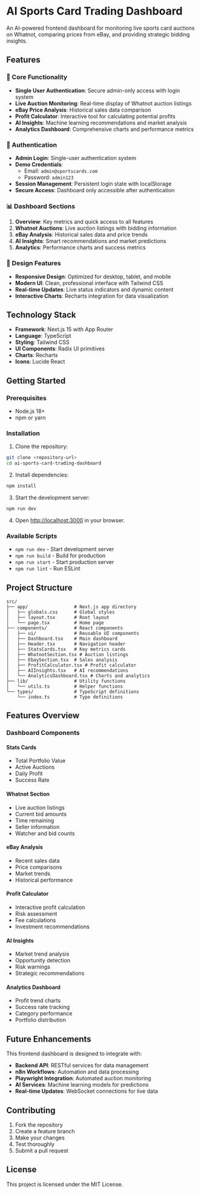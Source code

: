 # AI Sports Card Trading Dashboard

An AI-powered frontend dashboard for monitoring live sports card auctions on Whatnot, comparing prices from eBay, and providing strategic bidding insights.

## Features

### 🎯 Core Functionality
- **Single User Authentication**: Secure admin-only access with login system
- **Live Auction Monitoring**: Real-time display of Whatnot auction listings
- **eBay Price Analysis**: Historical sales data comparison
- **Profit Calculator**: Interactive tool for calculating potential profits
- **AI Insights**: Machine learning recommendations and market analysis
- **Analytics Dashboard**: Comprehensive charts and performance metrics

### 🔐 Authentication
- **Admin Login**: Single-user authentication system
- **Demo Credentials**: 
  - Email: `admin@sportscards.com`
  - Password: `admin123`
- **Session Management**: Persistent login state with localStorage
- **Secure Access**: Dashboard only accessible after authentication

### 📊 Dashboard Sections
1. **Overview**: Key metrics and quick access to all features
2. **Whatnot Auctions**: Live auction listings with bidding information
3. **eBay Analysis**: Historical sales data and price trends
4. **AI Insights**: Smart recommendations and market predictions
5. **Analytics**: Performance charts and success metrics

### 🎨 Design Features
- **Responsive Design**: Optimized for desktop, tablet, and mobile
- **Modern UI**: Clean, professional interface with Tailwind CSS
- **Real-time Updates**: Live status indicators and dynamic content
- **Interactive Charts**: Recharts integration for data visualization

## Technology Stack

- **Framework**: Next.js 15 with App Router
- **Language**: TypeScript
- **Styling**: Tailwind CSS
- **UI Components**: Radix UI primitives
- **Charts**: Recharts
- **Icons**: Lucide React

## Getting Started

### Prerequisites
- Node.js 18+ 
- npm or yarn

### Installation

1. Clone the repository:
```bash
git clone <repository-url>
cd ai-sports-card-trading-dashboard
```

2. Install dependencies:
```bash
npm install
```

3. Start the development server:
```bash
npm run dev
```

4. Open [http://localhost:3000](http://localhost:3000) in your browser.

### Available Scripts

- `npm run dev` - Start development server
- `npm run build` - Build for production
- `npm run start` - Start production server
- `npm run lint` - Run ESLint

## Project Structure

```
src/
├── app/                 # Next.js app directory
│   ├── globals.css      # Global styles
│   ├── layout.tsx       # Root layout
│   └── page.tsx         # Home page
├── components/          # React components
│   ├── ui/              # Reusable UI components
│   ├── Dashboard.tsx    # Main dashboard
│   ├── Header.tsx       # Navigation header
│   ├── StatsCards.tsx   # Key metrics cards
│   ├── WhatnotSection.tsx # Auction listings
│   ├── EbaySection.tsx  # Sales analysis
│   ├── ProfitCalculator.tsx # Profit calculator
│   ├── AIInsights.tsx   # AI recommendations
│   └── AnalyticsDashboard.tsx # Charts and analytics
├── lib/                 # Utility functions
│   └── utils.ts         # Helper functions
└── types/               # TypeScript definitions
    └── index.ts         # Type definitions
```

## Features Overview

### Dashboard Components

#### Stats Cards
- Total Portfolio Value
- Active Auctions
- Daily Profit
- Success Rate

#### Whatnot Section
- Live auction listings
- Current bid amounts
- Time remaining
- Seller information
- Watcher and bid counts

#### eBay Analysis
- Recent sales data
- Price comparisons
- Market trends
- Historical performance

#### Profit Calculator
- Interactive profit calculation
- Risk assessment
- Fee calculations
- Investment recommendations

#### AI Insights
- Market trend analysis
- Opportunity detection
- Risk warnings
- Strategic recommendations

#### Analytics Dashboard
- Profit trend charts
- Success rate tracking
- Category performance
- Portfolio distribution

## Future Enhancements

This frontend dashboard is designed to integrate with:
- **Backend API**: RESTful services for data management
- **n8n Workflows**: Automation and data processing
- **Playwright Integration**: Automated auction monitoring
- **AI Services**: Machine learning models for predictions
- **Real-time Updates**: WebSocket connections for live data

## Contributing

1. Fork the repository
2. Create a feature branch
3. Make your changes
4. Test thoroughly
5. Submit a pull request

## License

This project is licensed under the MIT License.
